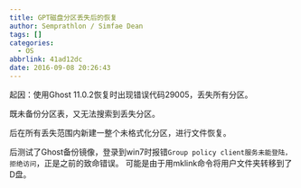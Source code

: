 ```yaml
---
title: GPT磁盘分区丢失后的恢复
author: Semprathlon / Simfae Dean
tags: []
categories:
  - OS
abbrlink: 41ad12dc
date: 2016-09-08 20:26:43
---
```

起因：使用Ghost 11.0.2恢复时出现错误代码29005，丢失所有分区。

既未备份分区表，又无法搜索到丢失分区。

后在所有丢失范围内新建一整个未格式化分区，进行文件恢复。

后测试了Ghost备份镜像，登录到win7时报错`Group policy client服务未能登陆，拒绝访问`，正是之前的致命错误。
可能是由于用mklink命令将用户文件夹转移到了D盘。